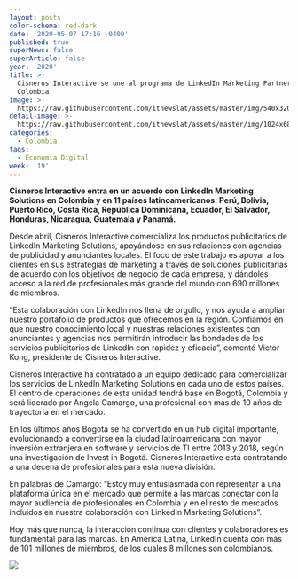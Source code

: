 ```yaml
---
layout: posts
color-schema: red-dark
date: '2020-05-07 17:16 -0400'
published: true
superNews: false
superArticle: false
year: '2020'
title: >-
  Cisneros Interactive se une al programa de LinkedIn Marketing Partner en
  Colombia
image: >-
  https://raw.githubusercontent.com/itnewslat/assets/master/img/540x320/Victor-Kong-p.jpg
detail-image: >-
  https://raw.githubusercontent.com/itnewslat/assets/master/img/1024x680/Victor-Kong-g.jpg
categories:
  - Colombia
tags:
  - Economía Digital
week: '19'
---
```

**Cisneros Interactive entra en un acuerdo con LinkedIn Marketing Solutions en Colombia y en 11 países latinoamericanos: Perú, Bolivia, Puerto Rico, Costa Rica, República Dominicana, Ecuador, El Salvador, Honduras, Nicaragua, Guatemala y Panamá.**
 
Desde abril, Cisneros Interactive comercializa los productos publicitarios de LinkedIn Marketing Solutions, apoyándose en sus relaciones con agencias de publicidad y anunciantes locales. El foco de este trabajo es apoyar a los clientes en sus estrategias de marketing a través de soluciones publicitarias de acuerdo con los objetivos de negocio de cada empresa, y dándoles acceso a la red de profesionales más grande del mundo con 690 millones de miembros.
 
“Esta colaboración con LinkedIn nos llena de orgullo, y nos ayuda a ampliar nuestro portafolio de productos que ofrecemos en la región. Confiamos en que nuestro conocimiento local y nuestras relaciones existentes con anunciantes y agencias nos permitirán introducir las bondades de los servicios publicitarios de LinkedIn con rapidez y eficacia”, comentó Victor Kong, presidente de Cisneros Interactive.
 
Cisneros Interactive ha contratado a un equipo dedicado para comercializar los servicios de LinkedIn Marketing Solutions en cada uno de estos países. El centro de operaciones de esta unidad tendrá base en Bogotá, Colombia y será liderado por Angela Camargo, una profesional con más de 10 años de trayectoria en el mercado.
 
En los últimos años Bogotá se ha convertido en un hub digital importante, evolucionando a convertirse en la ciudad latinoamericana con mayor inversión extranjera en software y servicios de TI entre 2013 y 2018, según una investigación de Invest in Bogotá. Cisneros Interactive está contratando a una decena de profesionales para esta nueva división.
 
En palabras de Camargo: “Estoy muy entusiasmada con representar a una plataforma única en el mercado que permite a las marcas conectar con la mayor audiencia de profesionales en Colombia y en el resto de mercados incluidos en nuestra colaboración con LinkedIn Marketing Solutions”.
 
Hoy más que nunca, la interacción continua con clientes y colaboradores es fundamental para las marcas. En América Latina, LinkedIn cuenta con más de 101 millones de miembros, de los cuales 8 millones son colombianos.

<img src="https://tracker.metricool.com/c3po.jpg?hash=56f88a41e39ab42c063cc51676587a04"/>
